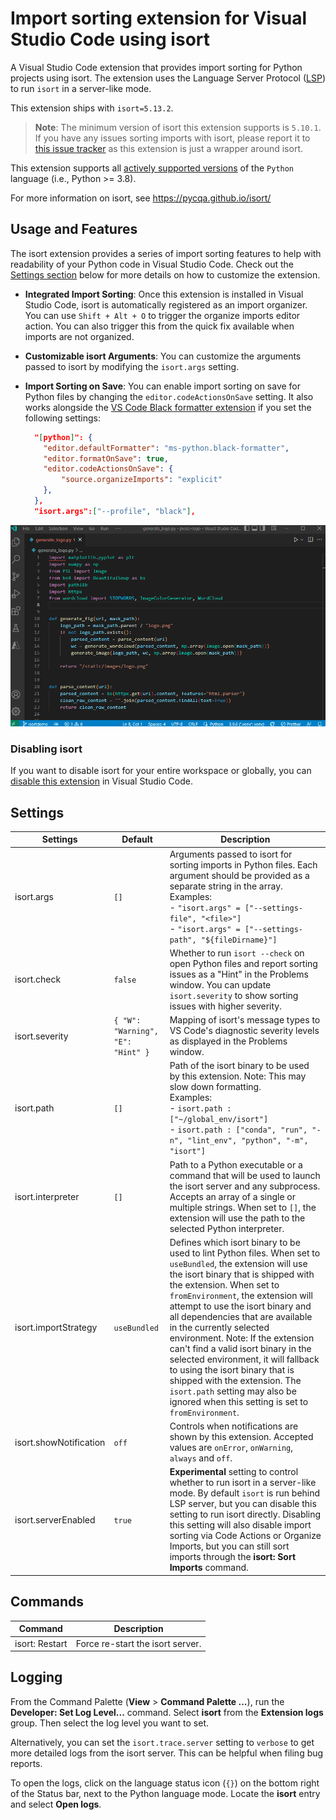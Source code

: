 # Import sorting extension for Visual Studio Code using isort

A Visual Studio Code extension that provides import sorting for Python projects
using isort. The extension uses the Language Server Protocol
([LSP](https://microsoft.github.io/language-server-protocol/)) to run `isort` in
a server-like mode.

This extension ships with `isort=5.13.2`.

> **Note**: The minimum version of isort this extension supports is `5.10.1`. If
> you have any issues sorting imports with isort, please report it to
> [this issue tracker](https://github.com/PyCQA/isort/issues) as this extension
> is just a wrapper around isort.

This extension supports all
[actively supported versions](https://devguide.python.org/#status-of-python-branches)
of the `Python` language (i.e., Python >= 3.8).

For more information on isort, see https://pycqa.github.io/isort/

## Usage and Features

The isort extension provides a series of import sorting features to help with
readability of your Python code in Visual Studio Code. Check out the
[Settings section](#settings) below for more details on how to customize the
extension.

-   **Integrated Import Sorting**: Once this extension is installed in Visual
    Studio Code, isort is automatically registered as an import organizer. You
    can use `Shift + Alt + O` to trigger the organize imports editor action. You
    can also trigger this from the quick fix available when imports are not
    organized.

-   **Customizable isort Arguments**: You can customize the arguments passed to
    isort by modifying the `isort.args` setting.

-   **Import Sorting on Save**: You can enable import sorting on save for Python
    files by changing the `editor.codeActionsOnSave` setting. It also works
    alongside the
    [VS Code Black formatter extension](https://marketplace.visualstudio.com/items?itemName=ms-python.black-formatter)
    if you set the following settings:
    ```json
      "[python]": {
        "editor.defaultFormatter": "ms-python.black-formatter",
        "editor.formatOnSave": true,
        "editor.codeActionsOnSave": {
            "source.organizeImports": "explicit"
        },
      },
      "isort.args":["--profile", "black"],
    ```

![Fixing import sorting with a code action.](images/vscode-isort.gif)

### Disabling isort

If you want to disable isort for your entire workspace or globally, you can
[disable this extension](https://code.visualstudio.com/docs/editor/extension-marketplace#_disable-an-extension)
in Visual Studio Code.

## Settings

| Settings               | Default                           | Description                                                                                                                                                                                                                                                                                                                                                                                                                                                                                                                                                                                       |
| ---------------------- | --------------------------------- | ------------------------------------------------------------------------------------------------------------------------------------------------------------------------------------------------------------------------------------------------------------------------------------------------------------------------------------------------------------------------------------------------------------------------------------------------------------------------------------------------------------------------------------------------------------------------------------------------- |
| isort.args             | `[]`                              | Arguments passed to isort for sorting imports in Python files. Each argument should be provided as a separate string in the array. <br> Examples: <br> - `"isort.args" = ["--settings-file", "<file>"]` <br> - `"isort.args" = ["--settings-path", "${fileDirname}"]`                                                                                                                                                                                                                                                                                                                             |
| isort.check            | `false`                           | Whether to run `isort --check` on open Python files and report sorting issues as a "Hint" in the Problems window. You can update `isort.severity` to show sorting issues with higher severity.                                                                                                                                                                                                                                                                                                                                                                                                    |
| isort.severity         | `{ "W": "Warning", "E": "Hint" }` | Mapping of isort's message types to VS Code's diagnostic severity levels as displayed in the Problems window.                                                                                                                                                                                                                                                                                                                                                                                                                                                                                     |
| isort.path             | `[]`                              | Path of the isort binary to be used by this extension. Note: This may slow down formatting.<br> Examples: <br>- `isort.path : ["~/global_env/isort"]` <br> - `isort.path : ["conda", "run", "-n", "lint_env", "python", "-m", "isort"]`                                                                                                                                                                                                                                                                                                                                                           |
| isort.interpreter      | `[]`                              | Path to a Python executable or a command that will be used to launch the isort server and any subprocess. Accepts an array of a single or multiple strings. When set to `[]`, the extension will use the path to the selected Python interpreter.                                                                                                                                                                                                                                                                                                                                                 |
| isort.importStrategy   | `useBundled`                      | Defines which isort binary to be used to lint Python files. When set to `useBundled`, the extension will use the isort binary that is shipped with the extension. When set to `fromEnvironment`, the extension will attempt to use the isort binary and all dependencies that are available in the currently selected environment. Note: If the extension can't find a valid isort binary in the selected environment, it will fallback to using the isort binary that is shipped with the extension. The `isort.path` setting may also be ignored when this setting is set to `fromEnvironment`. |
| isort.showNotification | `off`                             | Controls when notifications are shown by this extension. Accepted values are `onError`, `onWarning`, `always` and `off`.                                                                                                                                                                                                                                                                                                                                                                                                                                                                          |
| isort.serverEnabled    | `true`                            | **Experimental** setting to control whether to run isort in a server-like mode. By default `isort` is run behind LSP server, but you can disable this setting to run isort directly. Disabling this setting will also disable import sorting via Code Actions or Organize Imports, but you can still sort imports through the **isort: Sort Imports** command.                                                                                                                                                                                                                                    |

## Commands

| Command        | Description                      |
| -------------- | -------------------------------- |
| isort: Restart | Force re-start the isort server. |

## Logging

From the Command Palette (**View** > **Command Palette ...**), run the
**Developer: Set Log Level...** command. Select **isort** from the **Extension
logs** group. Then select the log level you want to set.

Alternatively, you can set the `isort.trace.server` setting to `verbose` to get
more detailed logs from the isort server. This can be helpful when filing bug
reports.

To open the logs, click on the language status icon (`{}`) on the bottom right
of the Status bar, next to the Python language mode. Locate the **isort** entry
and select **Open logs**.
